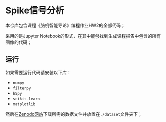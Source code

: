 # Spike信号分析

本仓库包含课程《脑机智能导论》编程作业HW2的全部代码；

采用的是Jupyter Notebook的形式，在其中能够找到生成课程报告中包含的所有图像的代码；

## 运行

如果需要运行代码请安装以下库：

- `numpy`
- `filterpy`
- `h5py`
- `scikit-learn`
- `matplotlib`

然后在[Zenodo网站](https://zenodo.org/records/3854034)下载所需的数据文件并放置在`./dataset`文件夹下；
